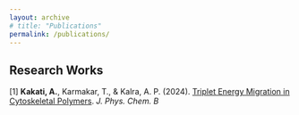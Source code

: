 ```yaml
---
layout: archive
# title: "Publications"
permalink: /publications/
---
```


## Research Works
[1] **Kakati, A.**, Karmakar, T., & Kalra, A. P. (2024). [Triplet Energy Migration in Cytoskeletal Polymers](https://pubs.acs.org/doi/10.1021/acs.jpcb.4c06748). *J. Phys. Chem. B*
